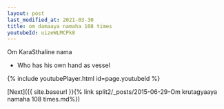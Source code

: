 ```yaml
---
layout: post
last_modified_at: 2021-03-30
title: om damaaya namaha 108 times
youtubeId: uizeWLMCPk8
---
```

 
 
Om KaraSthaline nama 
 
 -  Who has his own hand as vessel 
 
  
 
  
 
 
 
 
 
 


{% include youtubePlayer.html id=page.youtubeId %}
 
[Next]({{ site.baseurl }}{% link  split2/_posts/2015-06-29-Om krutagyaaya namaha 108 times.md%})
 
